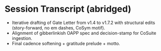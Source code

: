 # Session Transcript (abridged)
- Iterative drafting of Gate Letter from v1.4 to v1.7.2 with structural edits (story-forward, no em dashes, CoSym motif).
- Alignment of gibberlinkish OAPP spec and decision-stamp for CoSuite ingestion.
- Final cadence softening + gratitude prelude + motto.
